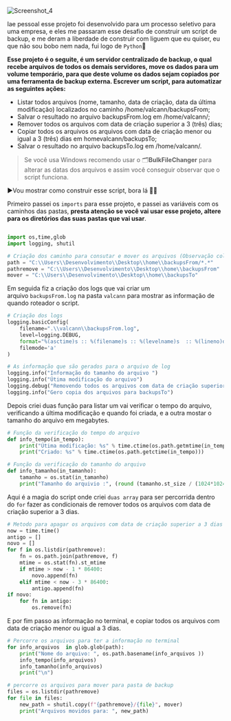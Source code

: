 ![Screenshot_4](https://user-images.githubusercontent.com/21342727/197424567-5cc16a1c-ad82-4ff9-9871-fcd185a74978.png)

 
Iae pessoal esse projeto foi desenvolvido para um processo seletivo para uma empresa, e eles me passaram esse desafio de construir um script de backup, e me deram a liberdade de construir com liguem que eu quiser, eu que não sou bobo nem nada, fui logo de `Python`🐍


**Esse projeto é o seguite, é um servidor centralizado de backup, o qual recebe arquivos de todos os demais servidores, move os dados para um volume temporário, para que deste volume os dados sejam copiados por uma ferramenta de backup externa. Escrever um script, para automatizar as seguintes ações:**

+ Listar todos arquivos (nome, tamanho, data de criação, data da última modificação) localizados no caminho /home/valcann/backupsFrom;
+ Salvar o resultado no arquivo backupsFrom.log em /home/valcann/;
+ Remover todos os arquivos com data de criação superior a 3 (três) dias;
+ Copiar todos os arquivos os arquivos com data de criação menor ou igual a 3 (três) dias em homevalcann/backupsTo;
+ Salvar o resultado no arquivo backupsTo.log em /home/valcann/.

> Se você usa Windows recomendo usar o 🗂**BulkFileChanger** para alterar as datas dos arquivos e assim você conseguir observar que o script funciona. 


▶️Vou mostrar como construir esse script, bora lá 👨‍💻

Primeiro passei os `imports` para esse projeto, e passei as variáveis com os caminhos das pastas, **presta atenção se você vai usar esse projeto, altere para os diretórios das suas pastas que vai usar**. 
~~~Python

import os,time,glob
import logging, shutil

# Criação dos caminho para consutar e mover os arquivos (Observação colocar o seu diretorio da sua maquina).
path = "C:\\Users\\Desenvolvimento\\Desktop\\home\\backupsFrom/*.*"
pathremove = "C:\\Users\\Desenvolvimento\\Desktop\\home\\backupsFrom"
mover = "C:\\Users\\Desenvolvimento\\Desktop\\home\\backupsTo"
~~~


Em seguida fiz a criação dos logs que vai criar um arquivo `backupsFrom.log` na pasta `valcann` para mostrar as informação de quando roteador o script.

~~~Python
# Criação dos logs
logging.basicConfig(
    filename=".\\valcann\\backupsFrom.log",
    level=logging.DEBUG,
    format="%(asctime)s :: %(filename)s :: %(levelname)s  :: %(lineno)d :: %(message)s",
    filemode='a'
)

# As informação que são gerados para o arquivo de log
logging.info("Informação do tamanho do arquivo ")
logging.info("Útima modificação do arquivo")
logging.debug("Removendo todos os arquivos com data de criação superior a 3 dias")
logging.info("Gero copia dos arquivos para backupsTo")
~~~


Depois criei duas função para listar um vai verificar o tempo do arquivo, verificando a última modificação e quando foi criada, e a outra mostar o tamanho do arquivo em megabytes.
~~~Python
# Função da verificação do tempo do arquivo
def info_tempo(in_tempo):
    print("Útima modificação: %s" % time.ctime(os.path.getmtime(in_tempo)))
    print("Criado: %s" % time.ctime(os.path.getctime(in_tempo)))

# Função da verificação do tamanho do arquivo
def info_tamanho(in_tamanho):
    tamanho = os.stat(in_tamanho)
    print("Tamanho do arquivio :", (round (tamanho.st_size / (1024*1024),3)),"Mb")
~~~


Aqui é a magia do script onde criei `duas array` para ser percorrida dentro do `for` fazer as condicionais de remover todos os arquivos com data de criação superior a 3 dias.
~~~Python
# Metodo para apagar os arquivos com data de criação superior a 3 dias
now = time.time()
antigo = []
novo = []
for f in os.listdir(pathremove):
    fn = os.path.join(pathremove, f)
    mtime = os.stat(fn).st_mtime
    if mtime > now - 1 * 86400:
        novo.append(fn)
    elif mtime < now - 3 * 86400:
        antigo.append(fn)
if novo:
    for fn in antigo:
        os.remove(fn)

~~~

E por fim passo as informação no terminal, e copiar todos os arquivos com data de criação menor ou igual a 3 dias.
~~~Python 
# Percorre os arquivos para ter a informação no terminal
for info_arquivos  in glob.glob(path):
    print("Nome do arquivo: ", os.path.basename(info_arquivos ))
    info_tempo(info_arquivos)
    info_tamanho(info_arquivos)
    print("\n")

# percorre os arquivos para mover para pasta de backup
files = os.listdir(pathremove)
for file in files:
    new_path = shutil.copy(f"{pathremove}/{file}", mover)
    print("Arquivos movidos para: ", new_path)
~~~



